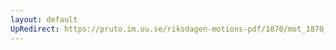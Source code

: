 ```yaml
---
layout: default
UpRedirect: https://pruto.im.uu.se/riksdagen-motions-pdf/1870/mot_1870__ak__233/mot_1870__ak__233-002.pdf
---
```

